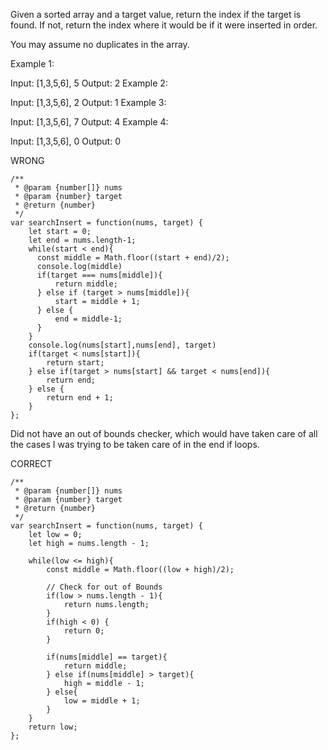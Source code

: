 Given a sorted array and a target value, return the index if the target is found. If not, return the index where it would be if it were inserted in order.

You may assume no duplicates in the array.

Example 1:

Input: [1,3,5,6], 5
Output: 2
Example 2:

Input: [1,3,5,6], 2
Output: 1
Example 3:

Input: [1,3,5,6], 7
Output: 4
Example 4:

Input: [1,3,5,6], 0
Output: 0

WRONG
```
/**
 * @param {number[]} nums
 * @param {number} target
 * @return {number}
 */
var searchInsert = function(nums, target) {
    let start = 0;
    let end = nums.length-1;
    while(start < end){
      const middle = Math.floor((start + end)/2);
      console.log(middle)
      if(target === nums[middle]){
          return middle;
      } else if (target > nums[middle]){
          start = middle + 1;
      } else {
          end = middle-1;
      }
    }
    console.log(nums[start],nums[end], target)
    if(target < nums[start]){
        return start;
    } else if(target > nums[start] && target < nums[end]){
        return end;
    } else {
        return end + 1;
    }
};
```
Did not have an out of bounds checker, which would have taken care of all the cases I was trying to be taken care of in the end if loops.



CORRECT

```
/**
 * @param {number[]} nums
 * @param {number} target
 * @return {number}
 */
var searchInsert = function(nums, target) {
    let low = 0; 
    let high = nums.length - 1;
    
    while(low <= high){
        const middle = Math.floor((low + high)/2);
        
        // Check for out of Bounds
        if(low > nums.length - 1){
            return nums.length;
        }
        if(high < 0) {
            return 0;
        }
        
        if(nums[middle] == target){
            return middle;
        } else if(nums[middle] > target){
            high = middle - 1;
        } else{
            low = middle + 1;
        }
    }
    return low;
};
```
